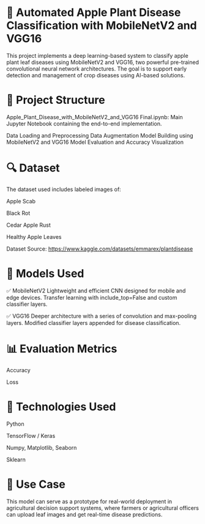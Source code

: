 # 🍎 Automated Apple Plant Disease Classification with MobileNetV2 and VGG16
This project implements a deep learning-based system to classify apple plant leaf diseases using MobileNetV2 and VGG16, two powerful pre-trained convolutional neural network architectures. The goal is to support early detection and management of crop diseases using AI-based solutions.

# 📁 Project Structure
Apple_Plant_Disease_with_MobileNetV2_and_VGG16 Final.ipynb: Main Jupyter Notebook containing the end-to-end implementation.

  Data Loading and Preprocessing
  Data Augmentation
  Model Building using MobileNetV2 and VGG16
  Model Evaluation and Accuracy Visualization

# 🔍 Dataset
The dataset used includes labeled images of:

  Apple Scab
  
  Black Rot
  
  Cedar Apple Rust
  
  Healthy Apple Leaves
  
Dataset Source: https://www.kaggle.com/datasets/emmarex/plantdisease

# 🧠 Models Used
✅ MobileNetV2
    Lightweight and efficient CNN designed for mobile and edge devices.
    Transfer learning with include_top=False and custom classifier layers.
    
✅ VGG16
    Deeper architecture with a series of convolution and max-pooling layers.
    Modified classifier layers appended for disease classification.

# 📊 Evaluation Metrics
  Accuracy
  
  Loss

# 🧰 Technologies Used 
  Python
  
  TensorFlow / Keras
  
  Numpy, Matplotlib, Seaborn
  
  Sklearn

# 🤖 Use Case
This model can serve as a prototype for real-world deployment in agricultural decision support systems, where farmers or agricultural officers can upload leaf images and get real-time disease predictions.

